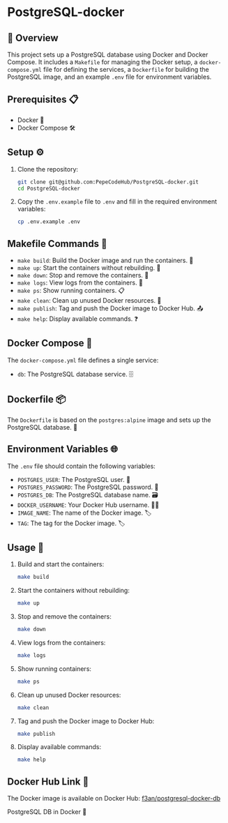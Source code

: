 # PostgreSQL-docker

## 📖 Overview
This project sets up a PostgreSQL database using Docker and Docker Compose. It includes a `Makefile` for managing the Docker setup, a `docker-compose.yml` file for defining the services, a `Dockerfile` for building the PostgreSQL image, and an example `.env` file for environment variables.

## Prerequisites 📋

- Docker 🐳
- Docker Compose 🛠️

## Setup ⚙️

1. Clone the repository:
    ```sh
    git clone git@github.com:PepeCodeHub/PostgreSQL-docker.git
    cd PostgreSQL-docker
    ```

2. Copy the `.env.example` file to `.env` and fill in the required environment variables:
    ```sh
    cp .env.example .env
    ```

## Makefile Commands 📝

- `make build`: Build the Docker image and run the containers. 🚀
- `make up`: Start the containers without rebuilding. 🔄
- `make down`: Stop and remove the containers. 🛑
- `make logs`: View logs from the containers. 📜
- `make ps`: Show running containers. 📋
- `make clean`: Clean up unused Docker resources. 🧹
- `make publish`: Tag and push the Docker image to Docker Hub. 📤
- `make help`: Display available commands. ❓

## Docker Compose 🐙

The `docker-compose.yml` file defines a single service:

- `db`: The PostgreSQL database service. 🗄️

## Dockerfile 📦

The `Dockerfile` is based on the `postgres:alpine` image and sets up the PostgreSQL database. 🐘

## Environment Variables 🌐

The `.env` file should contain the following variables:

- `POSTGRES_USER`: The PostgreSQL user. 👤
- `POSTGRES_PASSWORD`: The PostgreSQL password. 🔑
- `POSTGRES_DB`: The PostgreSQL database name. 🗃️
- `DOCKER_USERNAME`: Your Docker Hub username. 🧑‍💻
- `IMAGE_NAME`: The name of the Docker image. 🏷️
- `TAG`: The tag for the Docker image. 🏷️

## Usage 🚀

1. Build and start the containers:
    ```sh
    make build
    ```

2. Start the containers without rebuilding:
    ```sh
    make up
    ```

3. Stop and remove the containers:
    ```sh
    make down
    ```

4. View logs from the containers:
    ```sh
    make logs
    ```

5. Show running containers:
    ```sh
    make ps
    ```

6. Clean up unused Docker resources:
    ```sh
    make clean
    ```

7. Tag and push the Docker image to Docker Hub:
    ```sh
    make publish
    ```

8. Display available commands:
    ```sh
    make help
    ```

## Docker Hub Link 🐳

The Docker image is available on Docker Hub: [f3an/postgresql-docker-db](https://hub.docker.com/repository/docker/f3an/postgresql-docker-db/general)

PostgreSQL DB in Docker 🐘
